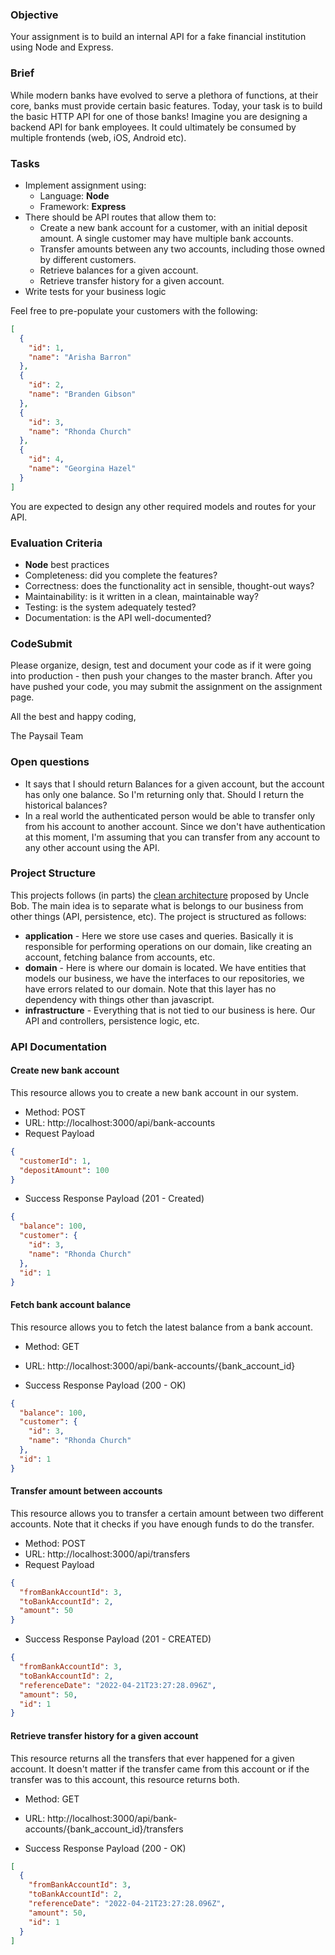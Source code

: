 ### Objective

Your assignment is to build an internal API for a fake financial institution using Node and Express.

### Brief

While modern banks have evolved to serve a plethora of functions, at their core, banks must provide certain basic features. Today, your task is to build the basic HTTP API for one of those banks! Imagine you are designing a backend API for bank employees. It could ultimately be consumed by multiple frontends (web, iOS, Android etc).

### Tasks

- Implement assignment using:
  - Language: **Node**
  - Framework: **Express**
- There should be API routes that allow them to:
  - Create a new bank account for a customer, with an initial deposit amount. A
    single customer may have multiple bank accounts.
  - Transfer amounts between any two accounts, including those owned by
    different customers.
  - Retrieve balances for a given account.
  - Retrieve transfer history for a given account.
- Write tests for your business logic

Feel free to pre-populate your customers with the following:

```json
[
  {
    "id": 1,
    "name": "Arisha Barron"
  },
  {
    "id": 2,
    "name": "Branden Gibson"
  },
  {
    "id": 3,
    "name": "Rhonda Church"
  },
  {
    "id": 4,
    "name": "Georgina Hazel"
  }
]
```

You are expected to design any other required models and routes for your API.

### Evaluation Criteria

- **Node** best practices
- Completeness: did you complete the features?
- Correctness: does the functionality act in sensible, thought-out ways?
- Maintainability: is it written in a clean, maintainable way?
- Testing: is the system adequately tested?
- Documentation: is the API well-documented?

### CodeSubmit

Please organize, design, test and document your code as if it were going into production - then push your changes to the master branch. After you have pushed your code, you may submit the assignment on the assignment page.

All the best and happy coding,

The Paysail Team



### Open questions
- It says that I should return Balances for a given account, but the account has only one balance. So I'm returning only that. Should I return the historical balances?
- In a real world the authenticated person would be able to transfer only from his account to another account. Since we don't have authentication at this moment, I'm assuming that you can transfer from any account to any other account using the API.



### Project Structure
This projects follows (in parts) the [clean architecture](https://blog.cleancoder.com/uncle-bob/2012/08/13/the-clean-architecture.html) proposed by Uncle Bob.
The main idea is to separate what is belongs to our business from other things (API, persistence, etc). The project is structured as follows:
- **application** - Here we store use cases and queries. Basically it is responsible for performing operations on our domain, like creating an account, fetching balance from accounts, etc.
- **domain** - Here is where our domain is located. We have entities that models our business, we have the interfaces to our repositories, we have errors related to our domain. Note that this layer has no dependency with things other than javascript.
- **infrastructure** - Everything that is not tied to our business is here. Our API and controllers, persistence logic, etc.

### API Documentation

#### Create new bank account

This resource allows you to create a new bank account in our system.
- Method: POST
- URL: http://localhost:3000/api/bank-accounts
- Request Payload
```json
{
  "customerId": 1,
  "depositAmount": 100
}
```
- Success Response Payload (201 - Created)
```json
{
  "balance": 100,
  "customer": {
    "id": 3,
    "name": "Rhonda Church"
  },
  "id": 1
}
```

#### Fetch bank account balance
This resource allows you to fetch the latest balance from a bank account.
- Method: GET
- URL: http://localhost:3000/api/bank-accounts/{bank_account_id}

- Success Response Payload (200 - OK)
```json
{
  "balance": 100,
  "customer": {
    "id": 3,
    "name": "Rhonda Church"
  },
  "id": 1
}
```

#### Transfer amount between accounts
This resource allows you to transfer a certain amount between two different accounts. Note that it checks if you have enough funds to do the transfer. 
- Method: POST
- URL: http://localhost:3000/api/transfers
- Request Payload
```json
{
  "fromBankAccountId": 3,
  "toBankAccountId": 2,
  "amount": 50
}
```

- Success Response Payload (201 - CREATED)
```json
{
  "fromBankAccountId": 3,
  "toBankAccountId": 2,
  "referenceDate": "2022-04-21T23:27:28.096Z",
  "amount": 50,
  "id": 1
}
```

#### Retrieve transfer history for a given account
This resource returns all the transfers that ever happened for a given account. It doesn't matter if the transfer came from this account or if the transfer was to this account, this resource returns both.

- Method: GET
- URL: http://localhost:3000/api/bank-accounts/{bank_account_id}/transfers

- Success Response Payload (200 - OK)
```json
[
  {
    "fromBankAccountId": 3,
    "toBankAccountId": 2,
    "referenceDate": "2022-04-21T23:27:28.096Z",
    "amount": 50,
    "id": 1
  }
]
```